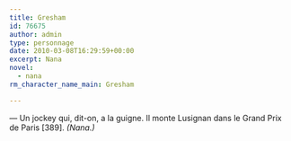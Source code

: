 ```yaml
---
title: Gresham
id: 76675
author: admin
type: personnage
date: 2010-03-08T16:29:59+00:00
excerpt: Nana
novel:
  - nana
rm_character_name_main: Gresham

---
```

— Un jockey qui, dit-on, a la guigne. Il monte Lusignan dans le Grand Prix de Paris [389]. _(Nana.)_